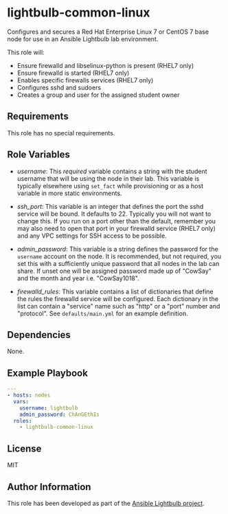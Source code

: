 lightbulb-common-linux
=========

Configures and secures a Red Hat Enterprise Linux 7 or CentOS 7 base node for use in an Ansible Lightbulb lab environment.

This role will:

* Ensure firewalld and libselinux-python is present (RHEL7 only)
* Ensure firewalld is started (RHEL7 only)
* Enables specific firewalls services (RHEL7 only)
* Configures sshd and sudoers
* Creates a group and user for the assigned student owner

Requirements
------------

This role has no special requirements.

Role Variables
--------------

* *username*: This *required* variable contains a string with the student username that will be using the node in their lab. This variable is typically elsewhere using `set_fact` while provisioning or as a host variable in more static environments.

* *ssh_port*: This variable is an integer that defines the port the sshd service will be bound. It defaults to 22. Typically you will not want to change this. If you run on a port other than the default, remember you may also need to open that port in your firewalld service (RHEL7 only) and any VPC settings for SSH access to be possible.

* *admin_password*: This variable is a string defines the password for the `username` account on the node. It is recommended, but not required, you set this with a sufficiently unique password that all nodes in the lab can share. If unset one will be assigned password made up of "CowSay" and the month and year i.e. "CowSay1018".

* *firewalld_rules*: This variable contains a list of dictionaries that define the rules the firewalld service will be configured. Each dictionary in the list can contain a "service" name such as "http" or a "port" number and "protocol". See `defaults/main.yml` for an example definition.

Dependencies
------------

None.

Example Playbook
----------------

```yaml
---
- hosts: nodes
  vars:
    username: lightbulb
    admin_password: ChAnGEthIs
  roles:
    - lightbulb-common-linux
```

License
-------

MIT

Author Information
------------------

This role has been developed as part of the [Ansible Lightbulb project](https://github.com/ansible/lightbulb).
